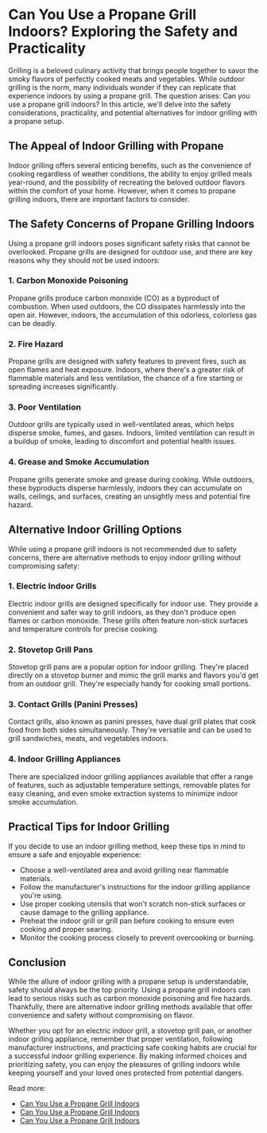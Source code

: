 # Can You Use a Propane Grill Indoors? Exploring the Safety and Practicality

Grilling is a beloved culinary activity that brings people together to savor the smoky flavors of perfectly cooked meats and vegetables. While outdoor grilling is the norm, many individuals wonder if they can replicate that experience indoors by using a propane grill. The question arises: Can you use a propane grill indoors? In this article, we'll delve into the safety considerations, practicality, and potential alternatives for indoor grilling with a propane setup.

## The Appeal of Indoor Grilling with Propane

Indoor grilling offers several enticing benefits, such as the convenience of cooking regardless of weather conditions, the ability to enjoy grilled meals year-round, and the possibility of recreating the beloved outdoor flavors within the comfort of your home. However, when it comes to propane grilling indoors, there are important factors to consider.

## **The Safety Concerns of Propane Grilling Indoors**

Using a propane grill indoors poses significant safety risks that cannot be overlooked. Propane grills are designed for outdoor use, and there are key reasons why they should not be used indoors:

### **1. Carbon Monoxide Poisoning**

Propane grills produce carbon monoxide (CO) as a byproduct of combustion. When used outdoors, the CO dissipates harmlessly into the open air. However, indoors, the accumulation of this odorless, colorless gas can be deadly.

### **2. Fire Hazard**

Propane grills are designed with safety features to prevent fires, such as open flames and heat exposure. Indoors, where there's a greater risk of flammable materials and less ventilation, the chance of a fire starting or spreading increases significantly.

### **3. Poor Ventilation**

Outdoor grills are typically used in well-ventilated areas, which helps disperse smoke, fumes, and gases. Indoors, limited ventilation can result in a buildup of smoke, leading to discomfort and potential health issues.

### **4. Grease and Smoke Accumulation**

Propane grills generate smoke and grease during cooking. While outdoors, these byproducts disperse harmlessly, indoors they can accumulate on walls, ceilings, and surfaces, creating an unsightly mess and potential fire hazard.

## **Alternative Indoor Grilling Options**

While using a propane grill indoors is not recommended due to safety concerns, there are alternative methods to enjoy indoor grilling without compromising safety:

### **1. Electric Indoor Grills**

Electric indoor grills are designed specifically for indoor use. They provide a convenient and safer way to grill indoors, as they don't produce open flames or carbon monoxide. These grills often feature non-stick surfaces and temperature controls for precise cooking.

### **2. Stovetop Grill Pans**

Stovetop grill pans are a popular option for indoor grilling. They're placed directly on a stovetop burner and mimic the grill marks and flavors you'd get from an outdoor grill. They're especially handy for cooking small portions.

### **3. Contact Grills (Panini Presses)**

Contact grills, also known as panini presses, have dual grill plates that cook food from both sides simultaneously. They're versatile and can be used to grill sandwiches, meats, and vegetables indoors.

### **4. Indoor Grilling Appliances**

There are specialized indoor grilling appliances available that offer a range of features, such as adjustable temperature settings, removable plates for easy cleaning, and even smoke extraction systems to minimize indoor smoke accumulation.

## **Practical Tips for Indoor Grilling**

If you decide to use an indoor grilling method, keep these tips in mind to ensure a safe and enjoyable experience:

- Choose a well-ventilated area and avoid grilling near flammable materials.
- Follow the manufacturer's instructions for the indoor grilling appliance you're using.
- Use proper cooking utensils that won't scratch non-stick surfaces or cause damage to the grilling appliance.
- Preheat the indoor grill or grill pan before cooking to ensure even cooking and proper searing.
- Monitor the cooking process closely to prevent overcooking or burning.

## **Conclusion**

While the allure of indoor grilling with a propane setup is understandable, safety should always be the top priority. Using a propane grill indoors can lead to serious risks such as carbon monoxide poisoning and fire hazards. Thankfully, there are alternative indoor grilling methods available that offer convenience and safety without compromising on flavor.

Whether you opt for an electric indoor grill, a stovetop grill pan, or another indoor grilling appliance, remember that proper ventilation, following manufacturer instructions, and practicing safe cooking habits are crucial for a successful indoor grilling experience. By making informed choices and prioritizing safety, you can enjoy the pleasures of grilling indoors while keeping yourself and your loved ones protected from potential dangers.

Read more:

- [Can You Use a Propane Grill Indoors](https://sites.google.com/view/fox-heights-pub-and-grill/Can-You-Use-a-Propane-Grill-Indoors)
- [Can You Use a Propane Grill Indoors](https://rebeccafoodgrills.hashnode.dev/can-you-use-a-propane-grill-indoors)
- [Can You Use a Propane Grill Indoors](https://foxheightspubandgrill.com/blogs/bbq-recipes/can-you-use-a-propane-grill-indoors-exploring-safety-regulations-and-alternatives)

